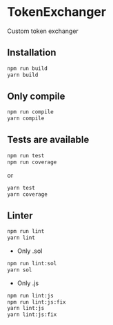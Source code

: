 # TokenExchanger
Custom token exchanger
## Installation
```bash
npm run build
yarn build
```
## Only compile
```bash
npm run compile
yarn compile
```
## Tests are available
```bash
npm run test
npm run coverage
```
or
```bash
yarn test
yarn coverage
```

## Linter
```bash
npm run lint
yarn lint
```
* Only .sol
```bash
npm run lint:sol
yarn sol
```
* Only .js
```bash
npm run lint:js
npm run lint:js:fix
yarn lint:js
yarn lint:js:fix
```
